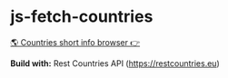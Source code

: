 # js-fetch-countries

 [🌎 Countries short info browser 👉](https://kosolapeg.github.io/js-fetch-countries/)
 
 

**Build with:** Rest Countries API (https://restcountries.eu)
